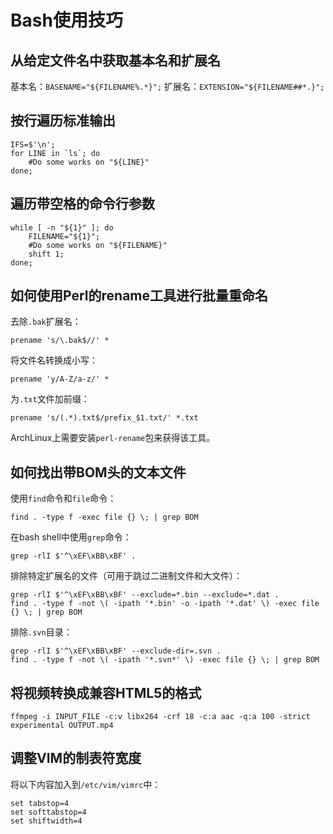 Bash使用技巧
============


从给定文件名中获取基本名和扩展名
--------------------------

基本名：`BASENAME="${FILENAME%.*}";`
扩展名：`EXTENSION="${FILENAME##*.}";`


按行遍历标准输出
--------------

	IFS=$'\n';
	for LINE in `ls`; do
		#Do some works on "${LINE}"
	done;


遍历带空格的命令行参数
------------------

	while [ -n "${1}" ]; do
		FILENAME="${1}";
		#Do some works on "${FILENAME}"
		shift 1;
	done;


如何使用Perl的rename工具进行批量重命名
---------------------------------

去除`.bak`扩展名：

	prename 's/\.bak$//' *

将文件名转换成小写：

	prename 'y/A-Z/a-z/' *

为`.txt`文件加前缀：

	prename 's/(.*).txt$/prefix_$1.txt/' *.txt

ArchLinux上需要安装`perl-rename`包来获得该工具。


如何找出带BOM头的文本文件
----------------------

使用`find`命令和`file`命令：

	find . -type f -exec file {} \; | grep BOM

在bash shell中使用`grep`命令：

	grep -rlI $'^\xEF\xBB\xBF' .
	
排除特定扩展名的文件（可用于跳过二进制文件和大文件）：

	grep -rlI $'^\xEF\xBB\xBF' --exclude=*.bin --exclude=*.dat .
	find . -type f -not \( -ipath '*.bin' -o -ipath '*.dat' \) -exec file {} \; | grep BOM
	
排除`.svn`目录：

	grep -rlI $'^\xEF\xBB\xBF' --exclude-dir=.svn .
	find . -type f -not \( -ipath '*.svn*' \) -exec file {} \; | grep BOM


将视频转换成兼容HTML5的格式
-----------------------

	ffmpeg -i INPUT_FILE -c:v libx264 -crf 18 -c:a aac -q:a 100 -strict experimental OUTPUT.mp4


调整VIM的制表符宽度
-----------------

将以下内容加入到`/etc/vim/vimrc`中：

	set tabstop=4
	set softtabstop=4
	set shiftwidth=4



